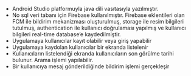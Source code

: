 - Android Studio platformuyla java dili vasıtasıyla yazılmıştır. 
- No sql veri tabanı için Firebase kullanılmıştır. 
Firebase eklentileri olan FCM ile bildirim mekanizması oluşturulmuş, 
storage ile resim bilgileri tutulmuş, 
authentication ile kullanıcı doğrulaması yapılmış ve kullanıcı bilgileri real-time database’e kaydedilmiştir. 
- Uygulamaya kullanıcılar kayıt olabilir veya giriş yapabilir
- Uygulamaya kaydolan kullanıcılar bir ekranda listelenir
- Kullanıcıların listelendiği ekranda kullanıcıların son görülme tarihi bulunur. Arama işlemi yapılabilir.
- Bir kullanıcıya mesaj gönderildiğinde bildirim işlemi gerçekleşir
